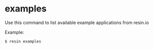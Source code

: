 # examples

Use this command to list available example applications from resin.io

Example:

	$ resin examples
